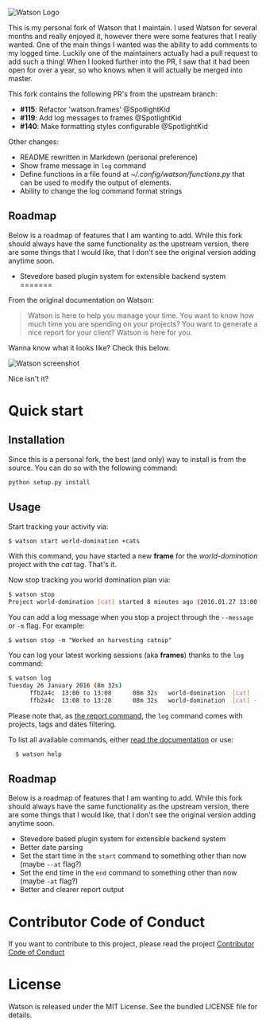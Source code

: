 ![Watson Logo](https://tailordev.github.io/Watson/img/logo-watson-600px.png)

This is my personal fork of Watson that I maintain. I used Watson for several months and really enjoyed it, 
however there were some features that I really wanted. One of the main things I wanted was the ability to add comments to
my logged time. Luckily one of the maintainers actually had a pull request to add such a thing!
When I looked further into the PR, I saw that it had been open for over a year, so who knows when it will actually be merged into master. 

This fork contains the following PR's from the upstream branch:


* __#115__: Refactor 'watson.frames' @SpotlightKid
* __#119__: Add log messages to frames @SpotlightKid
* __#140__: Make formatting styles configurable @SpotlightKid

Other changes:

* README rewritten in Markdown (personal preference)
* Show frame message in ```log``` command
* Define functions in a file found at *~/.config/watson/functions.py* that
can be used to modify the output of elements.
* Ability to change the log command format strings


## Roadmap ##

Below is a roadmap of features that I am wanting to add. While this fork should always have the same functionality as the upstream version,
there are some things that I would like, that I don't see the original version adding anytime soon.

* Stevedore based plugin system for extensible backend system
=======


From the original documentation on Watson:

> Watson is here to help you manage your time. You want to know how
> much time you are spending on your projects? You want to generate a nice
> report for your client? Watson is here for you.

Wanna know what it looks like? Check this below.

![Watson screenshot][Watson-screenshot]

Nice isn't it?

# Quick start #

## Installation ##

Since this is a personal fork, the best (and only) way to install is from the source. You can do so with the following command:

``` bash
python setup.py install
```

## Usage ##


Start tracking your activity via:

``` bash
$ watson start world-domination +cats
```
With this command, you have started a new **frame** for the *world-domination* project with the *cat* tag. That's it.

Now stop tracking you world domination plan via:

``` bash
$ watson stop
Project world-domination [cat] started 8 minutes ago (2016.01.27 13:00:28+0100)
```

You can add a log message when you stop a project through the ```--message``` or ```-m``` flag. For example:
```
$ watson stop -m "Worked on harvesting catnip"
```

You can log your latest working sessions (aka **frames**) thanks to the ```log``` command:

``` bash
$ watson log
Tuesday 26 January 2016 (8m 32s)
      ffb2a4c  13:00 to 13:08      08m 32s   world-domination  [cat]
      ffb2a4c  13:08 to 13:20      08m 32s   world-domination  [cat] - Get all the catnip!
```

Please note that, as [the report command](https://tailordev.github.io/Watson/user-guide/commands/#report), the ```log``` command comes with projects, tags and dates filtering.

To list all available commands, either [read the documentation](https://tailordev.github.io/Watson) or use:

``` bash
  $ watson help
```

## Roadmap ##

Below is a roadmap of features that I am wanting to add. While this fork should always have the same functionality as the upstream version,
there are some things that I would like, that I don't see the original version adding anytime soon.

* Stevedore based plugin system for extensible backend system
* Better date parsing
* Set the start time in the ```start``` command to something other than now (maybe ```--at``` flag?)
* Set the end time in the ```end``` command to something other than now (maybe ```-at``` flag?)
* Better and clearer report output


# Contributor Code of Conduct #


If you want to contribute to this project, please read the project [Contributor Code of Conduct](https://tailordev.github.io/Watson/contributing/coc/)

# License #

Watson is released under the MIT License. See the bundled LICENSE file for
details.

[Watson-screenshot]: https://tailordev.github.io/Watson/img/watson-demo.gif

